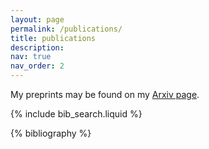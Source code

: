 ```yaml
---
layout: page
permalink: /publications/
title: publications
description:
nav: true
nav_order: 2
---
```


My preprints may be found on my [Arxiv page](https://arxiv.org/a/bergman_a_1.html).

<!-- _pages/publications.md -->

<!-- Bibsearch Feature -->

{% include bib_search.liquid %}

<div class="publications">

{% bibliography %}

</div>
